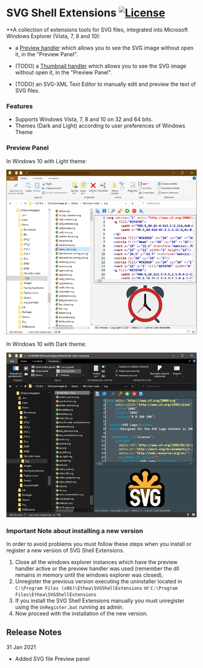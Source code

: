 # SVG Shell Extensions [![License](https://img.shields.io/badge/License-Apache%202.0-yellowgreen.svg)](https://opensource.org/licenses/Apache-2.0)

**A collection of extensions tools for SVG files, integrated into Microsoft Windows Explorer (Vista, 7, 8 and 10):

- a [Preview handler](http://msdn.microsoft.com/en-us/magazine/cc163487.aspx)  which allows you to see the SVG image without open it, in the "Preview Panel".
 
- (TODO) a [Thumbnail handler](https://docs.microsoft.com/en-us/windows/win32/shell/thumbnail-providers) which allows you to see the SVG image without open it, in the "Preview Panel".

- (TODO) an SVG-XML Text Editor to manually edit and preview the text of SVG files.


### Features ###
* Supports Windows Vista, 7, 8 and 10 on 32 and 64 bits.
* Themes (Dark and Light) according to user preferences of Windows Theme

### Preview Panel ###

In Windows 10 with Light theme:

![Preview Panel Light](./Images/PreviewPanelLight.png)

In Windows 10 with Dark theme:

![Preview Panel Dark](./Images/PreviewPanelDark.png)

### Important Note about installing a new version ###
In order to avoid problems you must follow these steps when you install or register a new 
version of SVG Shell Extensions.

  1. Close all the windows explorer instances which have the preview handler active or the
     preview handler was used (remember the dll remains in memory until the windows explorer 
     was closed).
  2. Unregister the previous version executing the uninstaller located in 
     `C:\Program Files (x86)\Ethea\SVGShellExtensions` or 
     `C:\Program Files\Ethea\SVGShellExtensions`
  3. If you install the SVG Shell Extensions manually you must unregister using the `UnRegister.bat`
     running as admin.
  4. Now proceed with the installation of the new version.

## Release Notes ##

31 Jan 2021
- Added SVG file Preview panel
